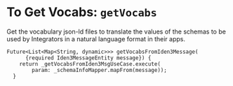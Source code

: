 # To Get Vocabs: `getVocabs` 
 
Get the vocabulary json-ld files to translate the values of the schemas
to be used by Integrators in a natural language format in their apps.
 
```
Future<List<Map<String, dynamic>>> getVocabsFromIden3Message(
      {required Iden3MessageEntity message}) {
    return _getVocabsFromIden3MsgUseCase.execute(
        param: _schemaInfoMapper.mapFrom(message));
  }
```